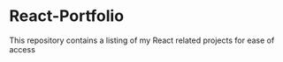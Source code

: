 # React-Portfolio
This repository contains a listing of my React related projects for ease of access
